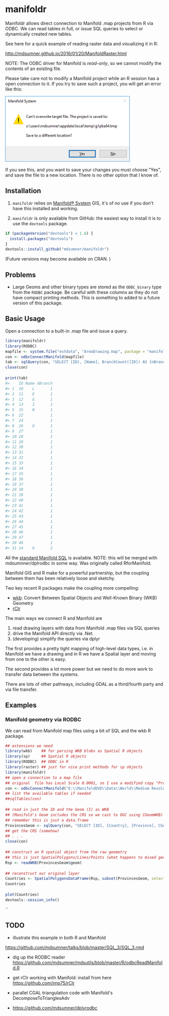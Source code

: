 <!-- README.md is generated from README.Rmd. Please edit that file -->
manifoldr
=========

Manifoldr allows direct connection to Manifold .map projects from R via ODBC. We can read tables in full, or issue SQL queries to select or dynamically created new tables.

See here for a quick example of reading raster data and visualizing it in R: 

http://mdsumner.github.io/2016/01/20/ManifoldRaster.html

NOTE: The ODBC driver for Manifold is *read-only*, so we cannot modify the contents of an existing file.

Please take care not to modify a Manifold project while an R session has a open connection to it. If you try to save such a project, you will get an error like this:

![alt text](inst/extdata/openCon.png)

If you see this, and you want to save your changes you must choose "Yes", and save the file to a new location. There is no other option that I know of.

Installation
------------

1.  `manifoldr` relies on [Manifold® System](http://www.manifold.net) GIS, it's of no use if you don't have this installed and working.

2.  `manifoldr` is only available from GitHub: the easiest way to install it is to use the `devtools` package.

``` r
if (packageVersion("devtools") < 1.6) {
  install.packages("devtools")
}
devtools::install_github("mdsumner/manifoldr")
```

(Future versions may become available on CRAN. )

Problems
--------

-   Large Geoms and other binary types are stored as the `ODBC_binary` type from the `RODBC` package. Be careful with these columns as they do not have compact printing methods. This is something to added to a future version of this package.

Basic Usage
-----------

Open a connection to a built-in .map file and issue a query.

``` r
library(manifoldr)
library(RODBC)
mapfile <- system.file("extdata", "AreaDrawing.map", package = "manifoldr")
con <- odbcConnectManifold(mapfile)
tab <- sqlQuery(con, "SELECT [ID], [Name], BranchCount([ID]) AS [nBranch] FROM [Drawing] ORDER BY [nBranch]")
close(con)

print(tab)
#>    ID Name nBranch
#> 1  10    L       1
#> 2  11    E       1
#> 3  12    G       1
#> 4  13    I       1
#> 5  15    N       1
#> 6  22            1
#> 7  24            1
#> 8  26    O       1
#> 9  27            1
#> 10 28            1
#> 11 29            1
#> 12 30            1
#> 13 31            1
#> 14 32            1
#> 15 33            1
#> 16 34            1
#> 17 35            1
#> 18 36            1
#> 19 37            1
#> 20 38            1
#> 21 39            1
#> 22 40            1
#> 23 41            1
#> 24 42            1
#> 25 43            1
#> 26 44            1
#> 27 45            1
#> 28 46            1
#> 29 47            1
#> 30 48            1
#> 31 14    O       2
```

All the [standard Manifold SQL](http://www.georeference.org/doc/manifold.htm#sql_in_manifold_system.htm) is available. NOTE: this will be merged with mdsumnner/dplrodbc in some way. Was originally called RforManifold.

Manifold GIS and R make for a powerful partnership, but the coupling between them has been relatively loose and sketchy.

Two key recent R packages make the coupling more compelling:

-   [wkb](http://cran.rstudio.com/web/packages/wkb/index.html): Convert Between Spatial Objects and Well-Known Binary (WKB) Geometry
-   [rClr](https://rclr.codeplex.com)

The main ways we connect R and Manifold are

1.  read drawing layers with data from Manifold .map files via SQL queries
2.  drive the Manifold API directly via .Net.
3.  (developing) simplify the queries via dplyr

The first provides a pretty tight mapping of high-level data types, i.e. in Manifold we have a drawing and in R we have a Spatial layer and moving from one to the other is easy.

The second provides a lot more power but we need to do more work to transfer data between the systems.

There are lots of other pathways, including GDAL as a third/fourth party and via file transfer.

Examples
--------

### Manifold geometry via RODBC

We can read from Manifold map files using a bit of SQL and the wkb R package.

``` r
## extensions we need
library(wkb)    ## for parsing WKB blobs as Spatial R objects
library(sp)     ## Spatial R objects
library(RODBC)  ## ODBC in R
library(raster) ## just for nice print methods for sp objects
library(manifoldr)
## open a connection to a map file
## original  file has Local Scale 0.0001, so I use a modified copy "Provinces_"
con <- odbcConnectManifold("E:\\ManifoldDVD\\Data\\World\\Medium Resolution\\World Provinces.map")
## list the available tables if needed
##sqlTables(con)

## read in just the ID and the Geom (I) as WKB 
## (Manifold's Geom includes the CRS so we cast to OGC using CGeomWKB)
## remember this is just a data.frame
ProvincesGeom <- sqlQuery(con, "SELECT [ID], [Country], [Province], CGeomWKB(Geom(ID)) AS [geom] FROM [Provinces_] WHERE [Longitude (I)] > 100 AND [Latitude (I)] < 0")
## get the CRS (somehow)
## . . .
close(con)

## construct an R spatial object from the raw geometry
## this is just SpatialPolygons/Lines/Points (what happens to mixed geom layers?)
Rsp <- readWKB(ProvincesGeom$geom)

## reconstruct our original layer
Countries <- SpatialPolygonsDataFrame(Rsp, subset(ProvincesGeom, select = c("ID", "Country", "Province")))
Countries

plot(Countries)
devtools::session_info()
```

\`\`

TODO
----

-   illustrate this example in both R and Manifold

<https://github.com/mdsumner/talks/blob/master/SQL_3/SQL_3.rmd>

-   dig up the RODBC reader <https://github.com/mdsumner/mdsutils/blob/master/R/odbcReadManifold.R>

-   get rClr working with Manifold: install from here <https://github.com/jmp75/rClr>

-   parallel CGAL triangulation code with Manifold's DecomposeToTrianglesAdv

-   <https://github.com/mdsumner/dplyrodbc>
